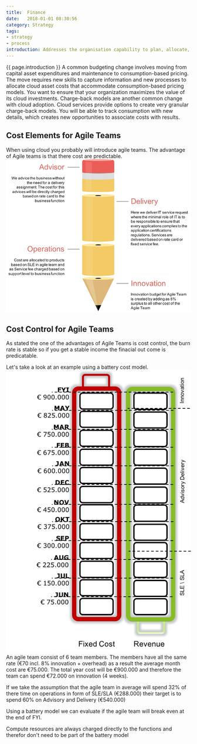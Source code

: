```yaml
---
title:  Finance
date:   2018-01-01 08:30:56
category: Strategy
tags:
- strategy
- process
introduction: Addresses the organisation capability to plan, allocate, and manage the budget for IT expenses given changes introduced with a services consumption model.
---
```


{{ page.introduction }}
A common budgeting change involves moving from capital asset expenditures
and maintenance to consumption-based pricing. The move requires new skills
to capture information and new processes to allocate cloud asset costs that
accommodate consumption-based pricing models. You want to ensure that your
organization maximizes the value of its cloud investments. Charge-back models
are another common change with cloud adoption. Cloud services provide
options to create very granular charge-back models. You will be able to track
consumption with new details, which creates new opportunities to associate
costs with results.

## Cost Elements for Agile Teams
When using cloud you probably will introduce agile teams. The advantage of Agile teams is that there cost are predictable. ![Agile Cost Elements](/assets/framework/agilecostelements.png)

## Cost Control for Agile Teams
As stated the one of the advantages of Agile Teams is cost control, the burn rate is stable so if you get a stable income the finacial out come is predicatable.

Let's take a look at an example using a battery cost model.
![Battery Cost Model](/assets/framework/batterycostmodel.png)
An agile team consist of 6 team members. The members have all the same rate (€70 incl. 8% innovation + overhead) as a result the average month cost are €75.000.
The total year cost will be €900.000 and therefore the team can spend €72.000 on innovation (4 weeks). 

If we take the assumption that the agile team in average will spend 32% of there time on operations in form of SLE/SLA (€288.000)  their target is to spend 60% on Advisory and Delivery (€540.000)

Using a battery model we can evaluate if the agile team will break even at the end of FYI.

Compute resources are always charged directly to the functions and therefor don't need to be part of the battery model


